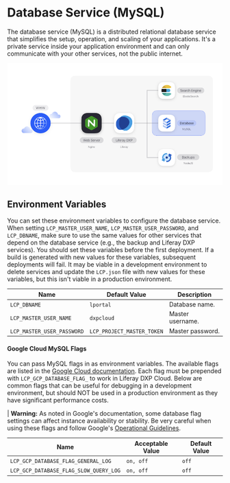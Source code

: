# Database Service (MySQL)

The database service (MySQL) is a distributed relational database service that
simplifies the setup, operation, and scaling of your applications. It's a
private service inside your application environment and can only communicate
with your other services, not the public internet.

![Figure 1: The database service is one of several services available in DXP Cloud.](./database-service/images/01.png)

## Environment Variables

You can set these environment variables to configure the database service.
When setting `LCP_MASTER_USER_NAME`, `LCP_MASTER_USER_PASSWORD`, and
`LCP_DBNAME`, make sure to use the same values for other services that depend on
the database service (e.g., the backup and Liferay DXP services). You should set
these variables before the first deployment. If a build is generated with new
values for these variables, subsequent deployments will fail. It may be viable
in a development environment to delete services and update the `LCP.json` file
with new values for these variables, but this isn't viable in a production
environment.

Name                       | Default Value              | Description      |
-------------------------- | -------------------------- | ---------------- |
`LCP_DBNAME`               | `lportal`                  | Database name.   |
`LCP_MASTER_USER_NAME`     | `dxpcloud`                 | Master username. |
`LCP_MASTER_USER_PASSWORD` | `LCP_PROJECT_MASTER_TOKEN` | Master password. |

#### Google Cloud MySQL Flags

You can pass MySQL flags in as environment variables. The available flags are
listed in the
[Google Cloud documentation](https://cloud.google.com/sql/docs/mysql/flags).
Each flag must be prepended with `LCP_GCP_DATABASE_FLAG_` to work in Liferay DXP
Cloud. Below are common flags that can be useful for debugging in a development
environment, but should NOT be used in a production environment as they have
significant performance costs.

| **Warning:** As noted in Google's documentation, some database flag settings can affect instance availability or stability. Be very careful when using these flags and follow Google's [Operational Guidelines](https://cloud.google.com/sql/docs/mysql/operational-guidelines).

Name                                   | Acceptable Value | Default Value |
-------------------------------------- | ---------------- | ------------- |
`LCP_GCP_DATABASE_FLAG_GENERAL_LOG`    | `on, off`        | `off`         |
`LCP_GCP_DATABASE_FLAG_SLOW_QUERY_LOG` | `on, off`        | `off`         |

